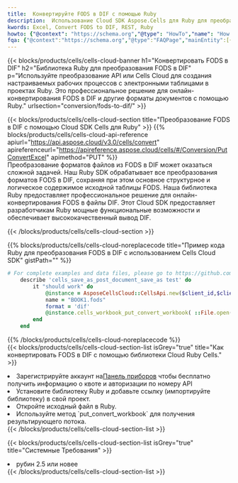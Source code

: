```yaml
---
title:  Конвертируйте FODS в DIF с помощью Ruby
description:  Использование Cloud SDK Aspose.Cells для Ruby для преобразования файла формата FODS в файл формата DIF.
kwords: Excel, Convert FODS to DIF, REST, Ruby
howto: {"@context": "https://schema.org","@type": "HowTo","name": "How to convert FODS to DIF using the Cells Cloud Ruby library.","description": "How to convert FODS to DIF using the Cells Cloud Ruby library.","image": {"@type": "ImageObject"},"url": "/ruby/conversion/fods-to-dif/","step": [{ "@type": "HowToStep","name": "How to convert FODS to DIF using the Cells Cloud Ruby library. step 1", "image": {"@type": "ImageObject",},"url": "/ruby/conversion/fods-to-dif/","text": "Register an account at <a href='https://dashboard.aspose.cloud/'>Dashboard</a> to get free API quota & authorization details",},{ "@type": "HowToStep","name": "How to convert FODS to DIF using the Cells Cloud Ruby library. step 1", "image": {"@type": "ImageObject",},"url": "/ruby/conversion/fods-to-dif/","text": "Install Ruby library and add the reference (import the library) to your project.",},{ "@type": "HowToStep","name": "How to convert FODS to DIF using the Cells Cloud Ruby library. step 1", "image": {"@type": "ImageObject",},"url": "/ruby/conversion/fods-to-dif/","text": "Open the source file in Ruby.",},{ "@type": "HowToStep","name": "How to convert FODS to DIF using the Cells Cloud Ruby library. step 1", "image": {"@type": "ImageObject",},"url": "/ruby/conversion/fods-to-dif/","text": "Use the `put_convert_workbook` method to retrieve the resulting stream.",}, ],"supply": {"@type": "HowToSupply","name": "document"},"tool": [{"@type": "HowToTool","name": "RubyMine, Visual Studio Code, Aptana Studio, NetBeans"},{"@type": "HowToTool","name": "Aspose Cells"}],"totalTime": "PT6M"}
fqa: {"@context":"https://schema.org","@type":"FAQPage","mainEntity":[{"@type":"Question","name":"Why convert file formats in C# using REST API?","acceptedAnswer":{"@type":"Answer","text":"Documents are encoded in many ways, and some files may be incompatible with the software you use. To open and read such files, just convert them to appropriate file formats.<br/><ol><li>Install .NET SDK and add the reference (import the library) to your project.</li><li>Open the source file in C# using REST API.</li><li>Call the PutConvertWorkbookRequest() method, passing an output filename with required extension.</li><li>Get the result of conversion as a separate file.</li></ol>"}},{"@type":"Question","name":"What file formats can I convert with your C# library?","acceptedAnswer":{"@type":"Answer","text":"We support a variety of file formats for conversion using .NET library, including XLSX, Excel, xls , PDF, CSV, HTML, Markdown, XML, PNG, JPG, TIFF, Json, TXT and many more."}},{"@type":"Question","name":"What is the maximum allowed file size for conversion using this .NET library?","acceptedAnswer":{"@type":"Answer","text":"There are no file size limits for format conversions using .NET library."}}]}
---
```

{{< blocks/products/cells/cells-cloud-banner h1="Конвертировать FODS в DIF" h2="Библиотека Ruby для преобразования FODS в DIF" p="Используйте преобразование API или Cells Cloud для создания настраиваемых рабочих процессов с электронными таблицами в проектах Ruby. Это профессиональное решение для онлайн-конвертирования FODS в DIF и другие форматы документов с помощью Ruby." urlsection="conversion/fods-to-dif/" >}}

{{< blocks/products/cells/cells-cloud-section title="Преобразование FODS в DIF с помощью Cloud SDK Cells для Ruby" >}}
{{% blocks/products/cells/cells-cloud-api-reference apiurl="https://api.aspose.cloud/v3.0/cells/convert" apireferenceurl="https://apireference.aspose.cloud/cells/#/Conversion/PutConvertExcel" apimethod="PUT" %}}
<br/>
Преобразование форматов файлов из FODS в DIF может оказаться сложной задачей. Наш Ruby SDK обрабатывает все преобразования форматов FODS в DIF, сохраняя при этом основное структурное и логическое содержимое исходной таблицы FODS. Наша библиотека Ruby предоставляет профессиональное решение для онлайн-конвертирования FODS в файлы DIF. Этот Cloud SDK предоставляет разработчикам Ruby мощные функциональные возможности и обеспечивает высококачественный вывод DIF.

{{< /blocks/products/cells/cells-cloud-section >}}

{{% blocks/products/cells/cells-cloud-noreplacecode title="Пример кода Ruby для преобразования FODS в DIF с использованием Cells Cloud SDK" gistPath="" %}}
 
```ruby
# For complete examples and data files, please go to https://github.com/aspose-cells-cloud/aspose-cells-cloud-ruby/
    describe 'cells_save_as_post_document_save_as test' do
        it "should work" do
            @instance = AsposeCellsCloud::CellsApi.new($client_id,$client_secret,"v3.0","https://api.aspose.cloud/")
            name = "BOOK1.fods"
            format = 'dif'
            @instance.cells_workbook_put_convert_workbook( ::File.open(File.expand_path("data/"+name),"r")  {|io| io.read(io.size) },{:format=>format})     
        end
    end
```
 
{{% /blocks/products/cells/cells-cloud-noreplacecode %}}
<br/>
{{< blocks/products/cells/cells-cloud-section-list isGrey="true" title="Как конвертировать FODS в DIF с помощью библиотеки Cloud Ruby Cells." >}}
<li> Зарегистрируйте аккаунт на<a href="https://dashboard.aspose.cloud/">Панель приборов</a> чтобы бесплатно получить информацию о квоте и авторизации по номеру API</li>
<li>Установите библиотеку Ruby и добавьте ссылку (импортируйте библиотеку) в свой проект.</li>
<li>Откройте исходный файл в Ruby.</li>
<li>Используйте метод `put_convert_workbook` для получения результирующего потока.</li>
{{< /blocks/products/cells/cells-cloud-section-list >}}

{{< blocks/products/cells/cells-cloud-section-list isGrey="true" title="Системные Требования" >}}
<li>рубин 2.5 или новее</li>
{{< /blocks/products/cells/cells-cloud-section-list >}}
